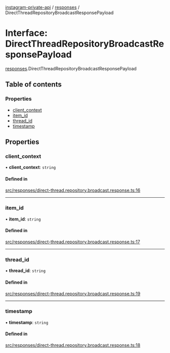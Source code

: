 [instagram-private-api](../../README.md) / [responses](../../modules/responses.md) / DirectThreadRepositoryBroadcastResponsePayload

# Interface: DirectThreadRepositoryBroadcastResponsePayload

[responses](../../modules/responses.md).DirectThreadRepositoryBroadcastResponsePayload

## Table of contents

### Properties

- [client\_context](DirectThreadRepositoryBroadcastResponsePayload.md#client_context)
- [item\_id](DirectThreadRepositoryBroadcastResponsePayload.md#item_id)
- [thread\_id](DirectThreadRepositoryBroadcastResponsePayload.md#thread_id)
- [timestamp](DirectThreadRepositoryBroadcastResponsePayload.md#timestamp)

## Properties

### client\_context

• **client\_context**: `string`

#### Defined in

[src/responses/direct-thread.repository.broadcast.response.ts:16](https://github.com/Nerixyz/instagram-private-api/blob/4971f34/src/responses/direct-thread.repository.broadcast.response.ts#L16)

___

### item\_id

• **item\_id**: `string`

#### Defined in

[src/responses/direct-thread.repository.broadcast.response.ts:17](https://github.com/Nerixyz/instagram-private-api/blob/4971f34/src/responses/direct-thread.repository.broadcast.response.ts#L17)

___

### thread\_id

• **thread\_id**: `string`

#### Defined in

[src/responses/direct-thread.repository.broadcast.response.ts:19](https://github.com/Nerixyz/instagram-private-api/blob/4971f34/src/responses/direct-thread.repository.broadcast.response.ts#L19)

___

### timestamp

• **timestamp**: `string`

#### Defined in

[src/responses/direct-thread.repository.broadcast.response.ts:18](https://github.com/Nerixyz/instagram-private-api/blob/4971f34/src/responses/direct-thread.repository.broadcast.response.ts#L18)
